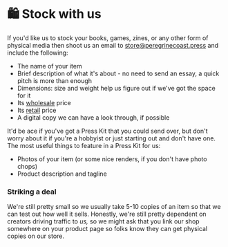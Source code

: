 # 🛍 Stock with us

If you'd like us to stock your books, games, zines, or any other form of physical media then shoot us an email to store@peregrinecoast.press and include the following:

* The name of your item
* Brief description of what it's about - no need to send an essay,  a quick pitch is more than enough
* Dimensions: size and weight help us figure out if we've got the space for it
* Its [wholesale](../fulfilment/glossary.md) price
* Its [retail](../fulfilment/glossary.md) price
* A digital copy we can have a look through, if possible

It'd be ace if you've got a Press Kit that you could send over, but don't worry about it if you're a hobbyist or just starting out and don't have one. The most useful things to feature in a Press Kit for us:

* Photos of your item (or some nice renders, if you don't have photo chops)
* Product description and tagline

### Striking a deal

We're still pretty small so we usually take 5-10 copies of an item so that we can test out how well it sells. Honestly, we're still pretty dependent on creators driving traffic to _us,_ so we might ask that you link our shop somewhere on your product page so folks know they can get physical copies on our store.&#x20;
